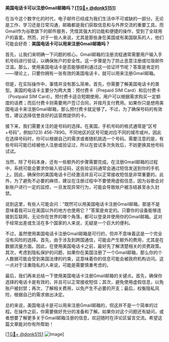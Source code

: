 **美国电话卡可以注册Gmail邮箱吗？[[TG💪+ @donk5151](https://t.me/s/donk5151)]**

在当今这个数字化的时代，电子邮件已经成为我们生活中不可或缺的一部分。无论是工作、学习还是日常沟通，邮箱都是我们获取信息和与外界交流的重要工具。而Gmail作为谷歌旗下的邮件服务，凭借其强大的功能和便捷的操作，受到了全球用户的喜爱。然而，对于一些人来说，尤其是那些身在美国或有美国联系的人，他们可能会好奇：**美国电话卡可以用来注册Gmail邮箱吗？**

首先，让我们来明确一下问题的核心。Gmail邮箱的注册流程通常需要用户输入手机号码进行验证，以确保账户的安全性。这一步骤是为了防止恶意注册或垃圾邮件泛滥。那么，使用美国电话卡是否能够顺利通过这一验证环节呢？答案是肯定的——理论上，只要你拥有一张有效的美国电话卡，就可以用来注册Gmail邮箱。

但是，在实际操作中，事情并没有那么简单。首先，你需要了解美国电话卡的类型。美国的电话卡主要分为两大类：预付费卡（Prepaid SIM Card）和后付费卡（Postpaid SIM Card）。预付费卡适合短期使用，用户可以根据需求购买一定额度的话费；而后付费卡则需要用户签订合同，并按月支付费用。如果你只是想用美国电话卡来注册Gmail邮箱，那么预付费卡就足够了。不过，为了确保号码的有效性，建议选择信誉良好的运营商提供的卡。

接下来，我们需要关注的是号码的选择。在美国，手机号码的格式通常是“区号+号码”，例如(123) 456-7890。不同地区的区号可能对应不同的城市或州，因此在选择号码时，你可以根据自己的需求或者随机挑选一个号码。需要注意的是，有些号码可能已经被他人注册或验证过，所以在尝试多次失败后，不妨更换其他号码试试。

当然，除了号码本身，还有一些额外的步骤需要完成。在注册Gmail邮箱的过程中，系统可能会要求你输入验证码，这些验证码通常会通过短信发送到你的手机上。因此，确保你的美国电话卡已经激活并且可以正常接收短信是非常重要的。此外，为了避免不必要的麻烦，建议在注册过程中不要使用虚假信息，因为谷歌会对新账户进行一定的监控，一旦发现异常行为，可能会导致账户被冻结甚至永久封禁。

说到这里，有些人可能会问：“既然可以用美国电话卡注册Gmail邮箱，那是不是意味着我可以在美国以外的地方也使用它？”答案是肯定的。只要你的设备能够连接到互联网，无论你在世界的哪个角落，都可以登录并使用你的Gmail邮箱。这对于经常出差或生活在多个国家的人来说，无疑是一个巨大的便利。

不过，虽然使用美国电话卡注册Gmail邮箱是可行的，但并不意味着这是一个完全没有风险的选择。首先，由于涉及到跨国通信，可能会产生额外的费用，尤其是在数据流量方面。因此，在使用美国电话卡之前，最好先了解清楚相关的资费政策。其次，考虑到隐私保护的问题，如果你在美国注册了一个Gmail邮箱，那么你的个人数据可能会受到美国法律的约束，这意味着你的信息可能会被政府机构访问。这一点对于注重隐私的人来说，可能是需要慎重考虑的。

最后，我们再来总结一下使用美国电话卡注册Gmail邮箱的关键点。首先，确保你选择的电话卡是有效的，并且可以正常接收短信；其次，避免使用虚假信息，以免账户被封禁；再次，了解相关费用，以免产生不必要的开支；最后，权衡隐私风险，根据自己的需求做出决定。

总的来说，美国电话卡是可以用来注册Gmail邮箱的，但这并不是一个简单的过程。在操作之前，你需要做好充分的准备和了解。如果你对这个问题还有疑问，或者想要了解更多关于Gmail邮箱注册的信息，欢迎随时在评论区留言交流。希望这篇文章能对你有所帮助！

[[TG💪+ @donk5151](https://t.me/s/donk5151) ![Image](https://i.postimg.cc/rwNCRYN7/Snipaste-2025-04-30-17-27-05.png)]